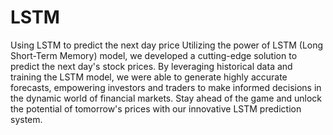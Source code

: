 # LSTM
Using LSTM to predict the next day price
Utilizing the power of LSTM (Long Short-Term Memory) model, we developed a cutting-edge solution to predict the next day's stock prices. By leveraging historical data and training the LSTM model, we were able to generate highly accurate forecasts, empowering investors and traders to make informed decisions in the dynamic world of financial markets. Stay ahead of the game and unlock the potential of tomorrow's prices with our innovative LSTM prediction system.

